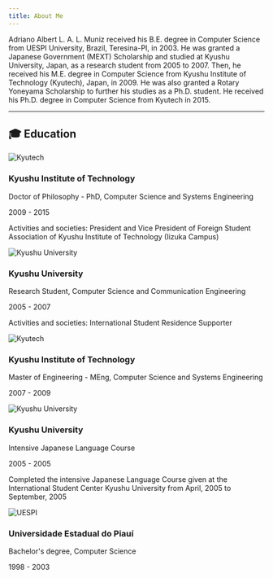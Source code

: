 ```yaml
---
title: About Me
---
```


Adriano Albert L. A. L. Muniz received his B.E. degree in Computer Science from UESPI University, Brazil, Teresina-PI, in 2003. He was granted a Japanese Government (MEXT) Scholarship and studied at Kyushu University, Japan, as a research student from 2005 to 2007. Then, he received his M.E. degree in Computer Science from Kyushu Institute of Technology (Kyutech), Japan, in 2009. He was also granted a Rotary Yoneyama Scholarship to further his studies as a Ph.D. student. He received his Ph.D. degree in Computer Science from Kyutech in 2015.

---

## 🎓 Education

<div class="education-list">
  
  <div class="education-entry">
    <div class="edu-logo">
      <img src="/images/education/kyutech-logo.svg" alt="Kyutech">
    </div>
    <div class="edu-content">
      <h3 class="institution">Kyushu Institute of Technology</h3>
      <p class="degree">Doctor of Philosophy - PhD, Computer Science and Systems Engineering</p>
      <p class="duration">2009 - 2015</p>
      <p class="activities">Activities and societies: President and Vice President of Foreign Student Association of Kyushu Institute of Technology (Iizuka Campus)</p>
    </div>
  </div>

  <div class="education-entry">
    <div class="edu-logo">
      <img src="/images/education/kyushu-university-logo.svg" alt="Kyushu University">
    </div>
    <div class="edu-content">
      <h3 class="institution">Kyushu University</h3>
      <p class="degree">Research Student, Computer Science and Communication Engineering</p>
      <p class="duration">2005 - 2007</p>
      <p class="activities">Activities and societies: International Student Residence Supporter</p>
    </div>
  </div>

  <div class="education-entry">
    <div class="edu-logo">
      <img src="/images/education/kyutech-logo.svg" alt="Kyutech">
    </div>
    <div class="edu-content">
      <h3 class="institution">Kyushu Institute of Technology</h3>
      <p class="degree">Master of Engineering - MEng, Computer Science and Systems Engineering</p>
      <p class="duration">2007 - 2009</p>
    </div>
  </div>

  <div class="education-entry">
    <div class="edu-logo">
      <img src="/images/education/kyushu-university-logo.svg" alt="Kyushu University">
    </div>
    <div class="edu-content">
      <h3 class="institution">Kyushu University</h3>
      <p class="degree">Intensive Japanese Language Course</p>
      <p class="duration">2005 - 2005</p>
      <p class="activities">Completed the intensive Japanese Language Course given at the International Student Center Kyushu University from April, 2005 to September, 2005</p>
    </div>
  </div>

  <div class="education-entry">
    <div class="edu-logo">
      <img src="/images/education/uespi-logo.svg" alt="UESPI">
    </div>
    <div class="edu-content">
      <h3 class="institution">Universidade Estadual do Piauí</h3>
      <p class="degree">Bachelor's degree, Computer Science</p>
      <p class="duration">1998 - 2003</p>
    </div>
  </div>

</div>